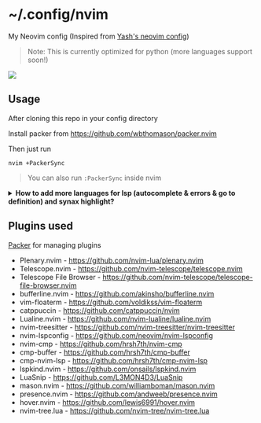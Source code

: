 # ~/.config/nvim

My Neovim config (Inspired from [Yash's neovim config](https://github.com/yxshv/nvim))

> Note: This is currently optimized for python (more languages support soon!)

![](https://i.imgur.com/SQKXn73.png)

## Usage

After cloning this repo in your config directory

Install packer from https://github.com/wbthomason/packer.nvim

Then just run

```
nvim +PackerSync
```
> You can also run `:PackerSync` inside nvim


<details>
<summary><strong>How to add more languages for lsp (autocomplete & errors & go to definition) and synax highlight?</strong></summary>
<br>
<br>

Inside `neovim`

- For Syntax Highlight: `:TSInstall <language_name>`
- For LSP: `:MasonInstall <language_name>`
> You can use tab to autcomplete the names of language
</details>

## Plugins used

[Packer](https://github.com/wbthomason/packer.nvim) for managing plugins

- Plenary.nvim - https://github.com/nvim-lua/plenary.nvim
- Telescope.nvim - https://github.com/nvim-telescope/telescope.nvim
- Telescope File Browser - https://github.com/nvim-telescope/telescope-file-browser.nvim
- bufferline.nvim - https://github.com/akinsho/bufferline.nvim
- vim-floaterm - https://github.com/voldikss/vim-floaterm
- catppuccin - https://github.com/catppuccin/nvim
- Lualine.nvim - https://github.com/nvim-lualine/lualine.nvim
- nvim-treesitter - https://github.com/nvim-treesitter/nvim-treesitter
- nvim-lspconfig - https://github.com/neovim/nvim-lspconfig
- nvim-cmp - https://github.com/hrsh7th/nvim-cmp
- cmp-buffer - https://github.com/hrsh7th/cmp-buffer
- cmp-nvim-lsp - https://github.com/hrsh7th/cmp-nvim-lsp
- lspkind.nvim - https://github.com/onsails/lspkind.nvim
- LuaSnip - https://github.com/L3MON4D3/LuaSnip
- mason.nvim - https://github.com/williamboman/mason.nvim
- presence.nvim - https://github.com/andweeb/presence.nvim
- hover.nvim - https://github.com/lewis6991/hover.nvim
- nvim-tree.lua - https://github.com/nvim-tree/nvim-tree.lua
